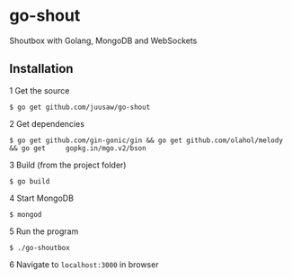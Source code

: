 # go-shout

Shoutbox with Golang, MongoDB and WebSockets

## Installation

1 Get the source

`$ go get github.com/juusaw/go-shout`

2 Get dependencies

`$ go get github.com/gin-gonic/gin && go get github.com/olahol/melody && go get     gopkg.in/mgo.v2/bson`

3 Build (from the project folder)

`$ go build`

4 Start MongoDB

`$ mongod`

5 Run the program

`$ ./go-shoutbox`

6 Navigate to `localhost:3000` in browser